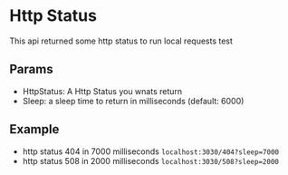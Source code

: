 # Http Status

This api returned some http status to run local requests test

## Params
- HttpStatus: A Http Status you wnats return
- Sleep: a sleep time to return in milliseconds (default: 6000)

## Example
- http status 404 in 7000 milliseconds `localhost:3030/404?sleep=7000`
- http status 508 in 2000 milliseconds `localhost:3030/508?sleep=2000`
